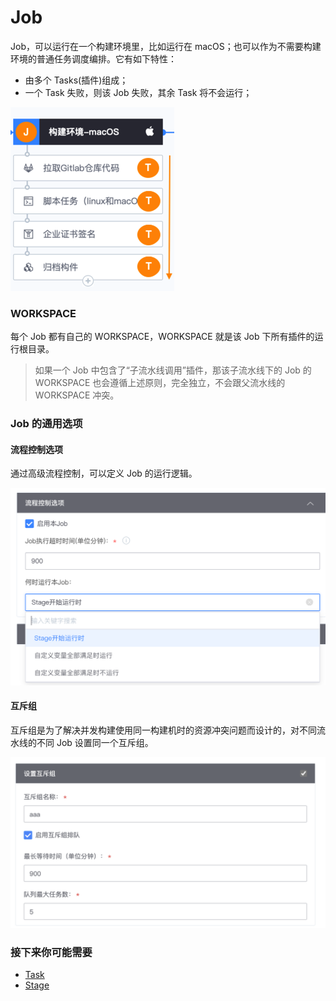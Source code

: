 # Job

Job，可以运行在一个构建环境里，比如运行在 macOS；也可以作为不需要构建环境的普通任务调度编排。它有如下特性：

* 由多个 Tasks\(插件\)组成；
* 一个 Task 失败，则该 Job 失败，其余 Task 将不会运行；

![](../../.gitbook/assets/image%20%2817%29.png)

### WORKSPACE <a id="WORKSPACE"></a>

每个 Job 都有自己的 WORKSPACE，WORKSPACE 就是该 Job 下所有插件的运行根目录。

> 如果一个 Job 中包含了“子流水线调用”插件，那该子流水线下的 Job 的 WORKSPACE 也会遵循上述原则，完全独立，不会跟父流水线的 WORKSPACE 冲突。

### Job 的通用选项 <a id="Job &#x7684;&#x901A;&#x7528;&#x9009;&#x9879;"></a>

#### 流程控制选项 <a id="&#x6D41;&#x7A0B;&#x63A7;&#x5236;&#x9009;&#x9879;"></a>

通过高级流程控制，可以定义 Job 的运行逻辑。

![](../../.gitbook/assets/image%20%282%29.png)

#### 互斥组 <a id="&#x4E92;&#x65A5;&#x7EC4;"></a>

互斥组是为了解决并发构建使用同一构建机时的资源冲突问题而设计的，对不同流水线的不同 Job 设置同一个互斥组。

![](../../.gitbook/assets/image%20%286%29.png)

### 接下来你可能需要 <a id="&#x63A5;&#x4E0B;&#x6765;&#x4F60;&#x53EF;&#x80FD;&#x9700;&#x8981;"></a>

* [Task](task.md)
* [Stage](stage.md)

